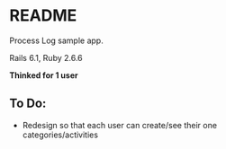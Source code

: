 # README

Process Log sample app.

Rails 6.1, Ruby 2.6.6

**Thinked for 1 user**

## To Do:

* Redesign so that each user can create/see their one categories/activities